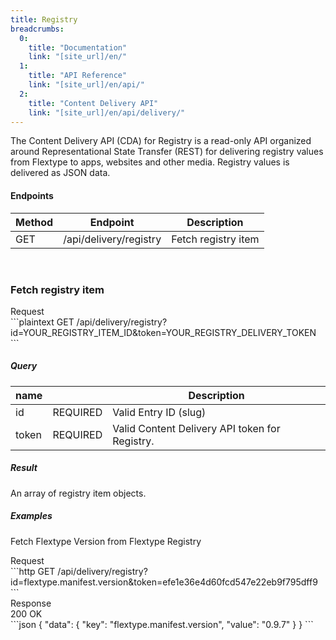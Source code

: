 ```yaml
---
title: Registry
breadcrumbs:
  0:
    title: "Documentation"
    link: "[site_url]/en/"
  1:
    title: "API Reference"
    link: "[site_url]/en/api/"
  2:
    title: "Content Delivery API"
    link: "[site_url]/en/api/delivery/"
---
```


The Content Delivery API (CDA) for Registry is a read-only API organized around Representational State Transfer (REST) for delivering registry values from Flextype to apps, websites and other media. Registry values is delivered as JSON data.

#### Endpoints

| Method | Endpoint | Description |
| --- | --- | --- |
| GET | /api/delivery/registry | Fetch registry item |

<br>

### Fetch registry item

<div class="file-header">Request</div>
```plaintext
GET /api/delivery/registry?id=YOUR_REGISTRY_ITEM_ID&token=YOUR_REGISTRY_DELIVERY_TOKEN
```

##### Query

| name | |  Description |
| --- | --- | --- |
| id | REQUIRED | Valid Entry ID (slug) |
| token | REQUIRED | Valid Content Delivery API token for Registry. |

##### Result

An array of registry item objects.

##### Examples

Fetch Flextype Version from Flextype Registry

<div class="file-header">Request</div>
```http
GET /api/delivery/registry?id=flextype.manifest.version&token=efe1e36e4d60fcd547e22eb9f795dff9
```

<div class="file-header flex justify-between"><div>Response</div> <div class="text-right">200 OK</div></div>
```json
{
    "data": {
        "key": "flextype.manifest.version",
        "value": "0.9.7"
    }
}
```
